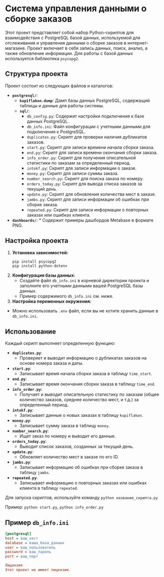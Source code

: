 # Система управления данными о сборке заказов

Этот проект представляет собой набор Python-скриптов для взаимодействия с PostgreSQL базой данных, используемой для отслеживания и управления данными о сборке заказов в интернет-магазине. Проект включает в себя запись данных, поиск, анализ, а также обновление информации. Для работы с базой данных используется библиотека `psycopg2`.

## Структура проекта

Проект состоит из следующих файлов и каталогов:

*   **`postgresql/`**:
    *   **`kupiflakon.dump`**: Дамп базы данных PostgreSQL, содержащий таблицы и данные для работы системы.
    *   **`sql/`**:
        *   `db_config.py`:  Содержит настройки подключения к базе данных PostgreSQL.
        *   `db_info.ini`:  Файл конфигурации с учетными данными для подключения к PostgreSQL.
        *   `duplicates.py`: Скрипт для проверки наличия дубликатов заказов.
        *   `start.py`:  Скрипт для записи времени начала сборки заказа.
        *   `end.py`: Скрипт для записи времени окончания сборки заказа.
        *   `info_order.py`: Скрипт для получения описательной статистики по заказам за определенный период.
        *   `intokf.py`: Скрипт для записи информации о заказе.
        *   `money.py`: Скрипт для записи суммы заказа.
        *   `number_search.py`: Скрипт для поиска заказа по номеру.
        *   `orders_today.py`: Скрипт для вывода списка заказов за текущий день.
        *   `update.py`: Скрипт для обновления количества мест в заказе.
        *   `jambs.py`: Скрипт для записи информации об ошибках при сборке заказа.
        *   `repeated.py`: Скрипт для записи информации о повторных заказах или ошибках клиента.
*   **`dashboards/`**:
        * Содержит примеры дашбордов Metabase в формате PNG.
## Настройка проекта

1.  **Установка зависимостей:**
    ```bash
    pip install psycopg2
    pip install python-dotenv
    ```
2.  **Конфигурация базы данных:**
    *   Создайте файл `db_info.ini` в корневой директории проекта и заполните его учетными данными вашей PostgreSQL базы данных.
    *   Пример содержимого `db_info.ini` см. ниже.
3.  **Настройка переменных окружения:**
   *  Можно использовать `.env` файл, если вы не хотите хранить данные в `db_info.ini`.

## Использование

Каждый скрипт выполняет определенную функцию:

*   **`duplicates.py`**:
    *   Проверяет и выводит информацию о дубликатах заказов на основе номера заказа и даты.
*  **`start.py`**:
    *  Записывает время начала сборки заказа в таблицу `time_start`.
*  **`end.py`**:
    * Записывает время окончания сборки заказа в таблицу `time_end`.
*   **`info_order.py`**:
    *   Получает и выводит описательную статистику по заказам (общее количество заказов, среднее количество мест, и т.д.) за определенный период.
*   **`intokf.py`**:
    *   Записывает данные о новых заказах в таблицу `kupiflakon`.
*   **`money.py`**:
    *   Записывает сумму заказа в таблицу `money`.
*   **`number_search.py`**:
    *   Ищет заказ по номеру и выводит его данные.
*   **`orders_today.py`**:
    *   Выводит список заказов, созданных за текущий день.
*   **`update.py`**:
    *   Обновляет количество мест в заказе по его ID.
*  **`jambs.py`**:
    *  Записывает информацию об ошибках при сборке заказа в таблицу `jambs`.
* **`repeated.py`**:
    *  Записывает информацию о повторных заказах или ошибках клиента в таблицу `repeated`.

Для запуска скриптов, используйте команду `python название_скрипта.py`

Пример: `python start.py`, `python info_order.py`

## Пример `db_info.ini`

```ini
[postgresql]
host = ваш_хост
database = ваша_база_данных
user = ваш_пользователь
password = ваш_пароль
port = ваш_порт

Лицензия
Этот проект не имеет лицензии.